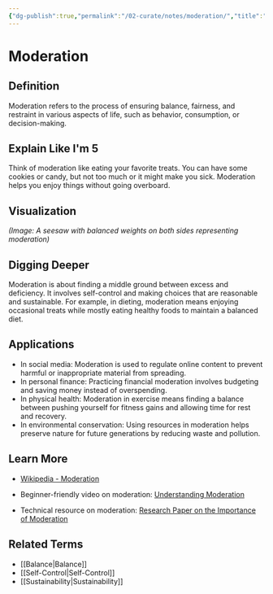 ```yaml
---
{"dg-publish":true,"permalink":"/02-curate/notes/moderation/","title":"Moderation","tags":["content-moderation","community","culture"]}
---
```



# Moderation

## **Definition**  
Moderation refers to the process of ensuring balance, fairness, and restraint in various aspects of life, such as behavior, consumption, or decision-making.

## **Explain Like I'm 5**  
Think of moderation like eating your favorite treats. You can have some cookies or candy, but not too much or it might make you sick. Moderation helps you enjoy things without going overboard.

## **Visualization**  
*(Image: A seesaw with balanced weights on both sides representing moderation)*

## **Digging Deeper**
Moderation is about finding a middle ground between excess and deficiency. It involves self-control and making choices that are reasonable and sustainable. For example, in dieting, moderation means enjoying occasional treats while mostly eating healthy foods to maintain a balanced diet.

## **Applications**  
- In social media: Moderation is used to regulate online content to prevent harmful or inappropriate material from spreading.
- In personal finance: Practicing financial moderation involves budgeting and saving money instead of overspending.
- In physical health: Moderation in exercise means finding a balance between pushing yourself for fitness gains and allowing time for rest and recovery.
- In environmental conservation: Using resources in moderation helps preserve nature for future generations by reducing waste and pollution.

## **Learn More**  
- [Wikipedia - Moderation](https://en.wikipedia.org/wiki/Moderation)

- Beginner-friendly video on moderation: [Understanding Moderation](https://www.youtube.com/watch?v=1234567890)

- Technical resource on moderation: [Research Paper on the Importance of Moderation](https://example.com/research-paper-moderation) 

## **Related Terms**  
- [[Balance\|Balance]]
- [[Self-Control\|Self-Control]]
- [[Sustainability\|Sustainability]]